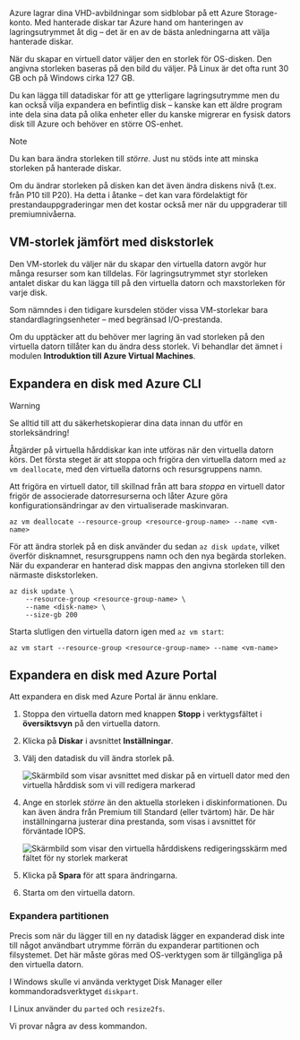 Azure lagrar dina VHD-avbildningar som sidblobar på ett Azure Storage-konto. Med hanterade diskar tar Azure hand om hanteringen av lagringsutrymmet åt dig – det är en av de bästa anledningarna att välja hanterade diskar.

När du skapar en virtuell dator väljer den en storlek för OS-disken. Den angivna storleken baseras på den bild du väljer. På Linux är det ofta runt 30 GB och på Windows cirka 127 GB.

Du kan lägga till datadiskar för att ge ytterligare lagringsutrymme men du kan också vilja expandera en befintlig disk – kanske kan ett äldre program inte dela sina data på olika enheter eller du kanske migrerar en fysisk dators disk till Azure och behöver en större OS-enhet.

> [!NOTE]
> Du kan bara ändra storleken till _större_. Just nu stöds inte att minska storleken på hanterade diskar.

Om du ändrar storleken på disken kan det även ändra diskens nivå (t.ex. från P10 till P20). Ha detta i åtanke – det kan vara fördelaktigt för prestandauppgraderingar men det kostar också mer när du uppgraderar till premiumnivåerna.

## <a name="vm-size-vs-disk-size"></a>VM-storlek jämfört med diskstorlek

Den VM-storlek du väljer när du skapar den virtuella datorn avgör hur många resurser som kan tilldelas. För lagringsutrymmet styr storleken antalet diskar du kan lägga till på den virtuella datorn och maxstorleken för varje disk. 

Som nämndes i den tidigare kursdelen stöder vissa VM-storlekar bara standardlagringsenheter – med begränsad I/O-prestanda.

Om du upptäcker att du behöver mer lagring än vad storleken på den virtuella datorn tillåter kan du ändra dess storlek. Vi behandlar det ämnet i modulen **Introduktion till Azure Virtual Machines**.

## <a name="expanding-a-disk-using-the-azure-cli"></a>Expandera en disk med Azure CLI

> [!WARNING]
> Se alltid till att du säkerhetskopierar dina data innan du utför en storleksändring!

Åtgärder på virtuella hårddiskar kan inte utföras när den virtuella datorn körs. Det första steget är att stoppa och frigöra den virtuella datorn med `az vm deallocate`, med den virtuella datorns och resursgruppens namn.

Att frigöra en virtuell dator, till skillnad från att bara _stoppa_ en virtuell dator frigör de associerade datorresurserna och låter Azure göra konfigurationsändringar av den virtualiserade maskinvaran.

```azurecli
az vm deallocate --resource-group <resource-group-name> --name <vm-name>
```

För att ändra storlek på en disk använder du sedan `az disk update`, vilket överför disknamnet, resursgruppens namn och den nya begärda storleken. När du expanderar en hanterad disk mappas den angivna storleken till den närmaste diskstorleken.

```azurecli
az disk update \
    --resource-group <resource-group-name> \
    --name <disk-name> \
    --size-gb 200
```

Starta slutligen den virtuella datorn igen med `az vm start`:

```azurecli
az vm start --resource-group <resource-group-name> --name <vm-name>
```

## <a name="expanding-a-disk-using-the-azure-portal"></a>Expandera en disk med Azure Portal

Att expandera en disk med Azure Portal är ännu enklare.

1. Stoppa den virtuella datorn med knappen **Stopp** i verktygsfältet i **översiktsvyn** på den virtuella datorn.

1. Klicka på **Diskar** i avsnittet **Inställningar**.

1. Välj den datadisk du vill ändra storlek på.

    ![Skärmbild som visar avsnittet med diskar på en virtuell dator med den virtuella hårddisk som vi vill redigera markerad](../media/5-portal-disks.png)

1. Ange en storlek _större_ än den aktuella storleken i diskinformationen. Du kan även ändra från Premium till Standard (eller tvärtom) här. De här inställningarna justerar dina prestanda, som visas i avsnittet för förväntade IOPS.

    ![Skärmbild som visar den virtuella hårddiskens redigeringsskärm med fältet för ny storlek markerat](../media/5-resize-disk.png)

1. Klicka på **Spara** för att spara ändringarna.

1. Starta om den virtuella datorn.


### <a name="expanding-the-partition"></a>Expandera partitionen

Precis som när du lägger till en ny datadisk lägger en expanderad disk inte till något användbart utrymme förrän du expanderar partitionen och filsystemet. Det här måste göras med OS-verktygen som är tillgängliga på den virtuella datorn. 

I Windows skulle vi använda verktyget Disk Manager eller kommandoradsverktyget `diskpart`.

I Linux använder du `parted` och `resize2fs`.

Vi provar några av dess kommandon.